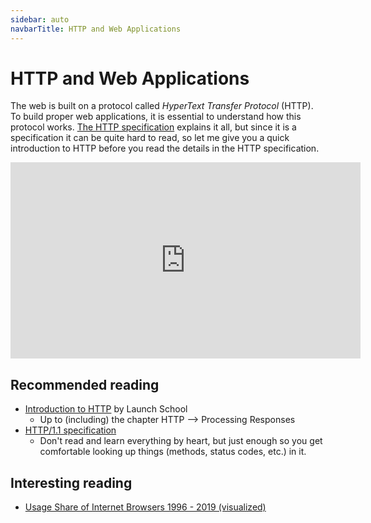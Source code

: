 ```yaml
---
sidebar: auto
navbarTitle: HTTP and Web Applications
---
```


# HTTP and Web Applications
The web is built on a protocol called *HyperText Transfer Protocol* (HTTP). To build proper web applications, it is essential to understand how this protocol works. [The HTTP specification](https://tools.ietf.org/html/rfc2616) explains it all, but since it is a specification it can be quite hard to read, so let me give you a quick introduction to HTTP before you read the details in the HTTP specification.

<iframe width="560" height="314" src="https://www.youtube.com/embed/kuTKFoU5v7k" frameborder="0" allow="accelerometer; autoplay; encrypted-media; gyroscope; picture-in-picture" allowfullscreen></iframe>

## Recommended reading
* [Introduction to HTTP](https://launchschool.com/books/http) by Launch School
    * Up to (including) the chapter HTTP --> Processing Responses
* [HTTP/1.1 specification](https://tools.ietf.org/html/rfc2616)
    * Don't read and learn everything by heart, but just enough so you get comfortable looking up things (methods, status codes, etc.) in it.

## Interesting reading
* [Usage Share of Internet Browsers 1996 - 2019 (visualized)](https://www.reddit.com/r/dataisbeautiful/comments/cxuah9/usage_share_of_internet_browsers_1996_2019_oc/)

<!--

WORK IN PROGRESS HERE, DON'T BOTHER ABOUT IT ^^'

Clients and Servers
The HTTP protocol is built on a *client-server* architecture. That means that some computers on the web acts as *servers*, and all other computers acts as *clients*. When you browse the web through a web browser, you act as a client. 

A client can send an HTTP request to a server, asking the server to do something for it. When a server receives the HTTP request, it should carry out the request, and then send back an HTTP response to the client. This is visualized in XXX below. Having a server on it own is useless; servers exist to serve clients (that's why we call them servers).

IMAGE

For example, when you click on a link in your web browser, your web browser sends an HTTP request to a server, requesting the server to send back the webpage the link leads to. When the server receives this request it send back the webpage in an HTTP response, and when your web browser receives the HTTP response it displays the webpage on the screen.

In general, any computer can act as a client or a server. It is also possible for a computer to be both a client and a server at the same time. For example, when you (acting as a client) send an HTTP request to a server, that server might in turn send an HTTP request to another server to handle your request. The server you sent your request to then acts as both a server and a client at the same time. This is for example used when you login with your Google account on a website that doesn't belong to Google. Then the website you send your request to sends its own requests to Google to check which Google account that belongs to you (this example is a bit simplified; in practise it is a bit more complicated than this).

Resources and URIs
Servers in HTTP are expected to contain resources. It is up to each server to decide what type of resources it should contain, but some resources commonly found on websites includes:

- Images (PNG files, JPEG files, ...)
- Videos ()
- Documents (PDF files, DOCX files, TXT files, ...)
- Static webpages (HTML files, CSS files, JS files, ...)
- General data, such as:
	- Accounts
	- Blogposts
	- Guestbook posts
	- Articles
	- Private Messages
	- Comments
	- ...

Some resources (images, videos, documents, etc.) are simply stored as files on the server, while other resources can be stored in a database, or some other way. For now, we don't really care about how the resources are being stored on the server, as long as they are stored somehow.

When a client wants to work with a resource, it sends an HTTP requests to the server, asking the server to do something with the resource. There are primarilly four different types of requests clients can send. These are known as CRUD operations, and they are: 

- <u>C</u>reate (ask the server to create a new resource)
- <u>R</u>etrieve/<u>R</u>ead (ask the server to send back a resource)
- <u>U</u>pdate (ask the server to change a resource)
- <u>D</u>elete (ask the server to delete a reosurce)

In English, an HTTP request could say something like:

- *Send back the contact page to me*
- *Delete the last comment I wrote*
- *Change the title of the blog post I wrote yesterday to Congratulations* (the client sends the new title to the server)
- *Create a new friend relationship with the user Alice for me* (the client sends a new resource representing the friend relationship to the server)

For example, when you create a new account on a website, your web browser sends an HTTP request to the server asking the server to create a new resource representing your account containing your username and password (and possibly additional information).

Each request sent to a server is about doing something with a resource. The client tells the server which that resource is through a *Uniform Resource Identifier* (URI). Each resource on the server should have a URI that uniquely identifies it, and it is the server that decides which URI each resource should have. Each time you view a webpage (webpage = resource) in a web browser, you can see the URI that uniquely identifies that webpage in the adress bar at the top of the web browser.

For example, [Wikipedia's article/webpage about Mathematics](https://en.wikipedia.org/wiki/Mathematics) has the URI `/wiki/Mathematics`, while their [article/webpage about Computer Science](https://en.wikipedia.org/wiki/Computer_science) has the URI `/wiki/Computer_science`.

The [URI specification](https://tools.ietf.org/html/rfc3986) specifies the format of URIs. Simply put, it is a sequence of characters, where the slash character `/` is used to group relevant resources together. URIs also include the protocol used to access the resource (e.g. HTTP) and an identifier indicating which server that stores the resource (a domain or an IP adress), so a complete URI could for example be `https://en.wikipedia.org/wiki/Mathematics`, where `https` indicates that the HTTPS protocol should be used to access the resource, and the computer containing the resource is the one with the IP address the domain name `wikipedia.org` maps to.

URIs usually identifies a single resource or a collection of multiple resources. It is quite common that the beginning of a URI identifies a collection of resources, and the end of the URI identifies a specific resource within that collection. For example, the URI `/accounts` could identify the collection of all accounts on a website, and the URI `/accounts/Alice` identifies the specific account with the username *Alice*. We can also see this pattern in the example before with URIs on Wikipedia.


Requests
So, a client can send an HTTP request to a server to request the server to do something for it. The HTTP specification have specified the structure of these HTTP requests, so it is very important that clients send HTTP requests using the structure specified in the HTTP specification. If they don't, servers will not understand the requests, because servers expect to only receive HTTP requests using the structure specified in the HTTP specification.

So, let's go through the structure of an HTTP request.

```http
GET /the-uri HTTP/1.1
Accept: application/json
```

The first line in an HTTP request, `GET /the-uri HTTP/1.1`, is called the *request line*. It consists of three parts.

The second part on the header line, `/the-uri`, is called the *Uniform Resource Identifier* (URI). It is used to identify which resource the request is about. Web applications may use whichever URIs they want as long as they 

The first part on the header line is called the *method*. It is also known as the *verb*, but the HTTP specification calls it method, so it is better to stick with that. The method indicates what the client wants to do with the resource identified by the URI. For example, the GET method indicates that the client wants to retrieve the resource, so the server should send back the resource in the HTTP request. The DELETE method indicates that the client wants the server to delete the resource, so the server should delete the resource before it sends back an HTTP response.

The third part on the header line, `HTTP/1.1`, indicates which version of HTTP the client is using, so the server can use the same version.

Responses

-->
